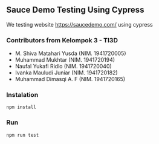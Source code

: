 ## Sauce Demo Testing Using Cypress
We testing website https://saucedemo.com/ using cypress

### Contributors from Kelompok 3 - TI3D
- M. Shiva Matahari Yusda (NIM. 1941720005)
- Muhammad Mukhtar (NIM. 1941720194)
- Naufal Yukafi Ridlo (NIM. 1941720040)
- Ivanka Mauludi Juniar	(NIM. 1941720182)
- Muhammad Dimasqi A. F (NIM. 1941720165)

### Instalation

`npm install`

### Run

`npm run test`
